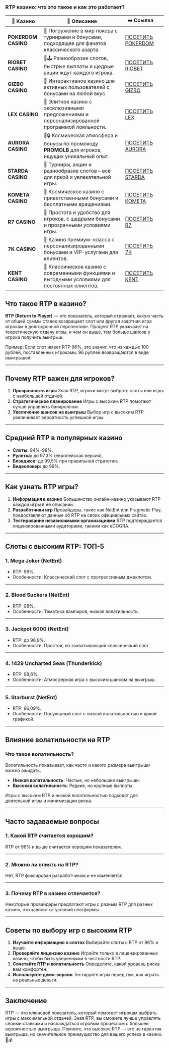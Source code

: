### RTP казино: что это такое и как это работает?
| 🎰 Казино           | 📜 Описание                                                                                       | ➡️ Ссылка                                                                                          |   |
| ------------------- | ------------------------------------------------------------------------------------------------- | -------------------------------------------------------------------------------------------------- | - |
| **POKERDOM CASINO** | 🎲 Погружение в мир покера с турнирами и бонусами, подходящее для фанатов классического азарта.   | [ПОСЕТИТЬ POKERDOM](https://brandplay.link/FwVc4f)                                                 |   |
| **RIOBET CASINO**   | 🌟🕹️ Разнообразие слотов, быстрые выплаты и щедрые акции ждут каждого игрока.                    | [ПОСЕТИТЬ RIOBET](https://brandplay.link/TnjsxFvH)                                                 |   |
| **GIZBO CASINO**    | 🚀 Интерактивное казино для активных пользователей с бонусами на любой вкус.                      | [ПОСЕТИТЬ GIZBO](https://brandplay.link/rvzLrVLp)                                                  |   |
| **LEX CASINO**      | 🎰 Элитное казино с эксклюзивными предложениями и персонализированной программой лояльности.      | [ПОСЕТИТЬ LEX](https://brandplay.link/VMqNXPFs)                                                    |   |
| **AURORA CASINO**   | 🌌🔒 Космическая атмосфера и бонусы по промокоду **PROMOLB** для игроков, ищущих уникальный опыт. | [ПОСЕТИТЬ AURORA](https://10trafic-stat2.com/click/668546556bcc6313411604bc/6766/13031/subaccount) |   |
| **STARDA CASINO**   | 🌠 Турниры, акции и разнообразие слотов – всё для яркой и увлекательной игры.                     | [ПОСЕТИТЬ STARDA](https://brandplay.link/HDcDrxLk)                                                 |   |
| **KOMETA CASINO**   | 💫 Космическое казино с приветственными бонусами и бесплатными вращениями.                        | [ПОСЕТИТЬ KOMETA](https://brandplay.link/jHzFFYGv)                                                 |   |
| **R7 CASINO**       | 🎯 Простота и удобство для игроков, с щедрыми бонусами и прозрачными условиями игры.              | [ПОСЕТИТЬ R7](https://brandplay.link/dByFXP7h)                                                     |   |
| **7K CASINO**       | 💎 Казино премиум-класса с персонализированными бонусами и VIP-услугами для клиентов.             | [ПОСЕТИТЬ 7K](https://brandplay.link/dd46bNgD)                                                     |   |
| **KENT CASINO**     | 🎲 Классическое казино с современными функциями и выгодными условиями для постоянных клиентов.    | [ПОСЕТИТЬ KENT](https://brandplay.link/XRH1g6Vb)                                                   |   |

## Что такое RTP в казино?

**RTP (Return to Player)** — это показатель, который отражает, какую часть от общей суммы ставок возвращает слот или другая азартная игра игрокам в долгосрочной перспективе. Процент RTP указывает на теоретическую отдачу игры, и чем он выше, тем больше шансов у игрока получить выигрыш.

Пример: Если слот имеет RTP 96%, это значит, что из каждых 100 рублей, поставленных игроками, 96 рублей возвращаются в виде выигрышей.

***

## Почему RTP важен для игроков?

1. **Прозрачность игры**
   Зная RTP, игроки могут выбрать слоты или игры с наибольшей отдачей.
2. **Стратегическое планирование**
   Игры с высоким RTP помогают лучше управлять банкроллом.
3. **Увеличение шансов на выигрыш**
   Выбор игр с высоким RTP увеличивает вероятность успешной игры.

***

## Средний RTP в популярных казино

* **Слоты:** 94%–98%.
* **Рулетка:** до 97,3% (европейская версия).
* **Блэкджек:** до 99,5% при правильной стратегии.
* **Видеопокер:** до 99%.

***

## Как узнать RTP игры?

1. **Информация в казино**
   Большинство онлайн-казино указывают RTP каждой игры в её описании.
2. **Разработчики игр**
   Провайдеры, такие как NetEnt или Pragmatic Play, предоставляют данные об RTP на своих официальных сайтах.
3. **Тестирование независимыми организациями**
   RTP подтверждается лицензированными аудиторами, такими как eCOGRA.

***

## Слоты с высоким RTP: ТОП-5

### 1. **Mega Joker (NetEnt)**

* RTP: 99%.
* Особенности: Классический слот с прогрессивным джекпотом.

***

### 2. **Blood Suckers (NetEnt)**

* RTP: 98%.
* Особенности: Тематика вампиров, низкая волатильность.

***

### 3. **Jackpot 6000 (NetEnt)**

* RTP: до 98,9%.
* Особенности: Простой, но захватывающий классический слот.

***

### 4. **1429 Uncharted Seas (Thunderkick)**

* RTP: 98,6%.
* Особенности: Атмосферная игра с высоким шансом на выигрыш.

***

### 5. **Starburst (NetEnt)**

* RTP: 96,09%.
* Особенности: Популярный слот с низкой волатильностью и яркой графикой.

***

## Влияние волатильности на RTP

### Что такое волатильность?

Волатильность показывает, как часто и какого размера выигрыши можно ожидать.

* **Низкая волатильность**: Частые, но небольшие выигрыши.
* **Высокая волатильность**: Редкие, но крупные выплаты.

Игры с высоким RTP и низкой волатильностью подходят для длительной игры и минимизации риска.

***

## Часто задаваемые вопросы

### 1. **Какой RTP считается хорошим?**

RTP от 96% и выше считается хорошим показателем.

***

### 2. **Можно ли влиять на RTP?**

Нет, RTP фиксирован разработчиком и не изменяется.

***

### 3. **Почему RTP в казино отличается?**

Некоторые провайдеры предлагают игры с разным RTP для разных казино, это зависит от условий платформы.

***

## Советы по выбору игр с высоким RTP

1. **Изучайте информацию о слотах**
   Выбирайте слоты с RTP от 96% и выше.
2. **Проверяйте лицензию казино**
   Играйте только в лицензированных казино, чтобы быть уверенными в честности RTP.
3. **Сочетайте RTP и волатильность**
   Определите, какой уровень риска вам комфортен.
4. **Используйте демо-версии**
   Тестируйте игры перед тем, как играть на реальные деньги.

***

## Заключение

RTP — это ключевой показатель, который помогает игрокам выбрать игры с максимальной отдачей. Зная RTP, вы сможете лучше управлять своими ставками и наслаждаться игровым процессом с большей вероятностью выигрыша. Помните, что высокое RTP — это не гарантия выигрыша, но значительное преимущество для вашего успеха в казино. 🎰💰

